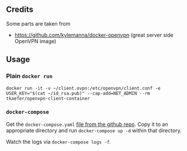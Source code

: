 ## Credits

Some parts are taken from
* https://github.com/kylemanna/docker-openvpn (great server side OpenVPN image)


## Usage

### Plain `docker run`
```
docker run -it -v ~/client.ovpn:/etc/openvpn/client.conf -e USER_KEY="$(cat ~/id_rsa.pub)" --cap-add=NET_ADMIN --rm tkaefer/openvpn-client-container
```

### `docker-compose`

Get the `docker-compose.yaml` [file from the github repo](https://github.com/tkaefer/openvpn-client-container/blob/master/docker-compose.yaml).
Copy it to an appropriate directory and run `docker-compose up -d` within that directory.

Watch the logs via `docker-compose logs -f`.

